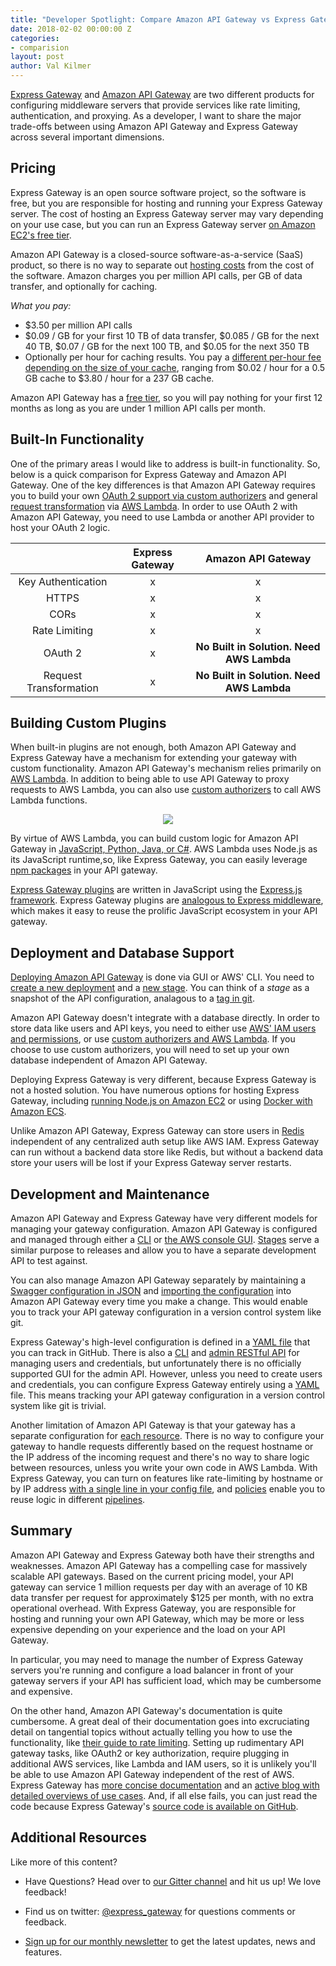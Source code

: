 ```yaml
---
title: "Developer Spotlight: Compare Amazon API Gateway vs Express Gateway"
date: 2018-02-02 00:00:00 Z
categories:
- comparision
layout: post
author: Val Kilmer
---
```


[Express Gateway](https://www.express-gateway.io/) and [Amazon API Gateway](https://aws.amazon.com/api-gateway/) are two different products for configuring middleware servers that provide services like rate limiting, authentication, and proxying. As a developer, I want to share the major trade-offs between using Amazon API Gateway and Express Gateway across several important dimensions.

<!--excerpt-->

## Pricing

Express Gateway is an open source software project, so the software is free, but you are responsible for hosting and running your Express Gateway server. The cost of hosting an Express Gateway server may vary depending on your use case, but you can run an Express Gateway server [on Amazon EC2's free tier](https://aws.amazon.com/free/).

Amazon API Gateway is a closed-source software-as-a-service (SaaS) product, so there is no way to separate out [hosting costs](https://aws.amazon.com/api-gateway/pricing/) from the cost of the software. Amazon charges you per million API calls, per GB of data transfer, and optionally for caching.

*What you pay:*

* $3.50 per million API calls
* $0.09 / GB for your first 10 TB of data transfer, $0.085 / GB for the next 40 TB, $0.07 / GB for the next 100 TB, and $0.05 for the next 350 TB
* Optionally per hour for caching results. You pay a [different per-hour fee depending on the size of your cache](https://aws.amazon.com/api-gateway/pricing/#Caching), ranging from $0.02 / hour for a 0.5 GB cache to $3.80 / hour for a 237 GB cache.

Amazon API Gateway has a [free tier](https://aws.amazon.com/api-gateway/pricing/#Free_Tier), so you will pay nothing for your first 12 months as long as you are under 1 million API calls per month.

## Built-In Functionality

One of the primary areas I would like to address is built-in functionality. So, below is a quick comparison for Express Gateway and Amazon API Gateway. One of the key differences is that Amazon API Gateway requires you to build your own [OAuth 2 support via custom authorizers](https://aws.amazon.com/blogs/compute/introducing-custom-authorizers-in-amazon-api-gateway/)
and general [request transformation](https://docs.aws.amazon.com/lambda/latest/dg/with-on-demand-https-example.html) via [AWS Lambda](https://aws.amazon.com/lambda/). In order to use OAuth 2 with Amazon API Gateway, you need to use Lambda or another API provider to host your OAuth 2 logic.


|         | Express Gateway          | Amazon API Gateway  |
| :-------------: |:-------------:| :-----:|
| Key Authentication      | x | x |
| HTTPS     | x | x |
| CORs | x | x |
| Rate Limiting  | x | x |
| OAuth 2   | x | **No Built in Solution. Need AWS Lambda** |
Request Transformation| x | **No Built in Solution. Need AWS Lambda**



## Building Custom Plugins

When built-in plugins are not enough, both Amazon API Gateway and Express Gateway have a mechanism for extending your gateway with custom functionality. Amazon API Gateway's mechanism relies primarily on [AWS Lambda](https://aws.amazon.com/lambda/). In addition to being able to use API Gateway to proxy requests to AWS Lambda, you can also use [custom authorizers](https://docs.aws.amazon.com/apigateway/latest/developerguide/use-custom-authorizer.html) to call AWS Lambda functions.

<center><img src="https://s3.amazonaws.com/awscomputeblogmedia/1_custom-authorizers-flow.png"></center>

By virtue of AWS Lambda, you can build custom logic for Amazon API Gateway in [JavaScript, Python, Java, or C#](https://aws.amazon.com/lambda/faqs). AWS Lambda uses Node.js as its JavaScript runtime,so, like Express Gateway, you can easily leverage [npm packages](https://www.npmjs.com/) in your API gateway.

[Express Gateway plugins](https://www.express-gateway.io/docs/plugins/) are written in JavaScript using the [Express.js framework](https://expressjs.com/). Express Gateway plugins are [analogous to Express middleware](https://www.npmjs.com/package/express-gateway-plugin-example), which makes it easy to reuse the prolific JavaScript ecosystem in your API gateway.

## Deployment and Database Support

[Deploying Amazon API Gateway](https://docs.aws.amazon.com/apigateway/latest/developerguide/how-to-deploy-api.html) is done via GUI or AWS' CLI. You need to [create a new deployment](https://docs.aws.amazon.com/apigateway/latest/developerguide/set-up-deployments.html) and a [new stage](https://docs.aws.amazon.com/apigateway/latest/developerguide/stages.html). You can think of a _stage_ as a snapshot of the API configuration, analagous to a [tag in git](https://stackoverflow.com/questions/18216991/create-a-tag-in-github-repository).

Amazon API Gateway doesn't integrate with a database directly. In order to store data like users and API keys, you need to either use [AWS' IAM users and permissions](https://docs.aws.amazon.com/apigateway/latest/developerguide/permissions.html),  or use [custom authorizers and AWS Lambda](https://aws.amazon.com/blogs/compute/introducing-custom-authorizers-in-amazon-api-gateway/). If you choose to use custom authorizers, you will need to set up your own database independent of Amazon API Gateway.

Deploying Express Gateway is very different, because Express Gateway is not a hosted solution. You have numerous options for hosting Express Gateway, including [running Node.js on Amazon EC2](https://docs.aws.amazon.com/sdk-for-javascript/v2/developer-guide/setting-up-node-on-ec2-instance.html) or using [Docker with Amazon ECS](https://aws.amazon.com/getting-started/tutorials/deploy-docker-containers/).

Unlike Amazon API Gateway, Express Gateway can store users in [Redis](https://redis.io/) independent of any centralized auth setup like AWS IAM. Express Gateway can run without a backend data store like Redis, but without a backend data store your users will be lost if your Express Gateway server restarts.

## Development and Maintenance

Amazon API Gateway and Express Gateway have very different models for managing your gateway configuration. Amazon API Gateway is configured and managed through either a [CLI](https://docs.aws.amazon.com/cli/latest/reference/apigateway/index.html)
or [the AWS console GUI](https://docs.aws.amazon.com/apigateway/latest/developerguide/welcome.html#api-gateway-overview-developer-experience-managing-api). [Stages](https://docs.aws.amazon.com/apigateway/latest/developerguide/stages.html) serve a similar purpose to releases and allow you to have a separate development API to test against.

You can also manage Amazon API Gateway separately by maintaining a [Swagger configuration in JSON](https://swagger.io/) and [importing the configuration](https://docs.aws.amazon.com/apigateway/latest/developerguide/stages.html) into Amazon API Gateway every time you make a change. This would enable you to track your API gateway configuration in a version control system like git.

Express Gateway's high-level configuration is defined in a [YAML file](https://www.express-gateway.io/docs/configuration/)  that you can track in GitHub. There is also a [CLI](https://www.express-gateway.io/docs/cli/) and [admin RESTful API](https://www.express-gateway.io/docs/admin/) for managing users and credentials, but unfortunately there is no officially supported GUI for the admin API. However, unless you need to create users and credentials, you can configure Express Gateway entirely using a [YAML](https://www.yaml.org/start.html) file. This means tracking your API gateway configuration in a version control system like git is trivial.

Another limitation of Amazon API Gateway is that your gateway has a separate configuration for [each resource](https://docs.aws.amazon.com/apigateway/latest/developerguide/welcome.html#api-gateway-overview-developer-experience-managing-api). There is no way to configure your gateway to handle requests differently based on the request hostname or the IP address of the incoming request and there's no way to share logic between resources, unless you write your own code in AWS Lambda. With Express Gateway, you can turn on features like rate-limiting by hostname or by IP address [with a single line in your config file](https://www.express-gateway.io/docs/policies/rate-limiter#example-specific-api-host), and [policies](https://www.express-gateway.io/docs/policies/) enable you to reuse logic in different [pipelines](https://www.express-gateway.io/docs/core-concepts#pipelines).

## Summary

Amazon API Gateway and Express Gateway both have their strengths and weaknesses. Amazon API Gateway has a compelling case for massively scalable API gateways. Based on the current pricing model, your API gateway can service 1 million requests per day with an average of 10 KB data transfer per request for approximately $125 per month, with no extra operational overhead. With Express Gateway, you are responsible for hosting and running your own API Gateway, which may be more or less expensive depending on your experience and the load on your API Gateway.

In particular, you may need to manage the number of Express Gateway servers you're running and configure a load balancer in front of your gateway servers if your API has sufficient load, which may be cumbersome and expensive.

On the other hand, Amazon API Gateway's documentation is quite cumbersome. A great deal of their documentation goes into excruciating detail on tangential topics without actually telling you how to use the functionality, like [their guide to rate limiting](https://docs.aws.amazon.com/apigateway/latest/developerguide/api-gateway-request-throttling.html). Setting up rudimentary API gateway tasks, like OAuth2 or key authorization, require plugging in additional AWS services, like Lambda and IAM users, so it is unlikely you'll be able to use Amazon API Gateway independent of the rest of AWS. Express Gateway has [more concise documentation](https://www.express-gateway.io/docs/) and an [active blog with detailed overviews of use cases](https://www.express-gateway.io/blog/). And, if all else fails, you can just read the code because Express Gateway's [source code is available on GitHub](https://github.com/expressgateway/express-gateway).

## Additional Resources

Like more of this content?
 - Have Questions? Head over to [our Gitter channel](https://gitter.im/ExpressGateway/express-gateway) and hit us
   up! We love feedback!

 - Find us on twitter: [@express_gateway](https://twitter.com/express_gateway) for questions
   comments or feedback.

 - [Sign up for our monthly newsletter](https://eepurl.com/cVOqd5) to get the latest updates, news
   and features.